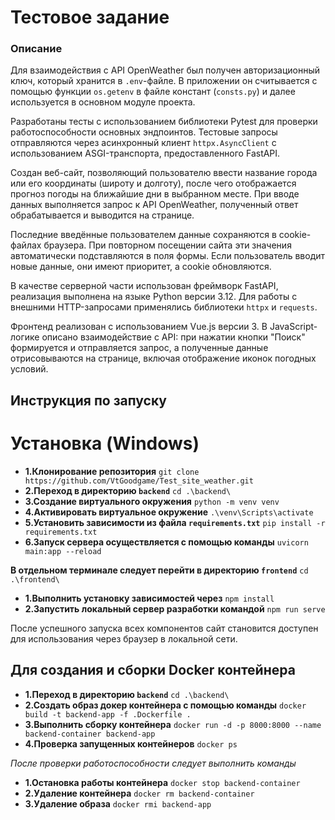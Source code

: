 # Тестовое задание 
### Описание
Для взаимодействия с API OpenWeather был получен авторизационный ключ, который хранится в `.env`-файле. В приложении он считывается с помощью функции `os.getenv` в файле констант (`consts.py`) и далее используется в основном модуле проекта.

Разработаны тесты с использованием библиотеки Pytest для проверки работоспособности основных эндпоинтов. Тестовые запросы отправляются через асинхронный клиент `httpx.AsyncClient` с использованием ASGI-транспорта, предоставленного FastAPI.

Создан веб-сайт, позволяющий пользователю ввести название города или его координаты (широту и долготу), после чего отображается прогноз погоды на ближайшие дни в выбранном месте. При вводе данных выполняется запрос к API OpenWeather, полученный ответ обрабатывается и выводится на странице.

Последние введённые пользователем данные сохраняются в cookie-файлах браузера. При повторном посещении сайта эти значения автоматически подставляются в поля формы. Если пользователь вводит новые данные, они имеют приоритет, а cookie обновляются.

В качестве серверной части использован фреймворк FastAPI, реализация выполнена на языке Python версии 3.12. Для работы с внешними HTTP-запросами применялись библиотеки `httpx` и `requests`.

Фронтенд реализован с использованием Vue.js версии 3. В JavaScript-логике описано взаимодействие с API: при нажатии кнопки "Поиск" формируется и отправляется запрос, а полученные данные отрисовываются на странице, включая отображение иконок погодных условий.

## Инструкция по запуску

# Установка (Windows)
- **1.Клонирование репозитория**
 ```git clone https://github.com/VtGoodgame/Test_site_weather.git```
- **2.Переход в директорию `backend`**
 ```cd .\backend\```
- **3.Создание виртуального окружения**
 ```python -m venv venv```
- **4.Активировать виртуальное окружение**
 ```.\venv\Scripts\activate```
- **5.Установить зависимости из файла `requirements.txt`**
 ```pip install -r requirements.txt```
- **6.Запуск сервера осуществляется с помощью команды**
 ```uvicorn main:app --reload```

**В отдельном терминале следует перейти в директорию `frontend`**
```cd .\frontend\```
- **1.Выполнить установку зависимостей через**
```npm install```
- **2.Запустить локальный сервер разработки командой**
```npm run serve```

После успешного запуска всех компонентов сайт становится доступен для  использования через браузер в локальной сети.

## Для создания и сборки Docker контейнера 
- **1.Переход в директорию `backend`**
 ```cd .\backend\```
- **2.Создать образ докер контейнера с помощью команды**
 ```docker build -t backend-app -f .Dockerfile .```
- **3.Выполнить сборку контейнера**
 ```docker run -d -p 8000:8000 --name backend-container backend-app```
- **4.Проверка запущенных контейнеров**
 ```docker ps```

_После проверки работоспособности следует выполнить команды_
- **1.Остановка работы контейнера**
 ```docker stop backend-container```
- **2.Удаление контейнера**
 ```docker rm backend-container```
- **3.Удаление образа**
 ```docker rmi backend-app```



